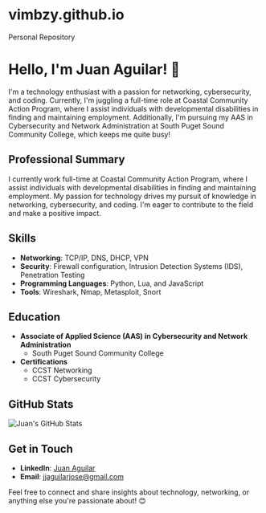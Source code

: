 # vimbzy.github.io
Personal Repository

# Hello, I'm Juan Aguilar! 👋

I'm a technology enthusiast with a passion for networking, cybersecurity, and coding. Currently, I'm juggling a full-time role at Coastal Community Action Program, where I assist individuals with developmental disabilities in finding and maintaining employment. Additionally, I'm pursuing my AAS in Cybersecurity and Network Administration at South Puget Sound Community College, which keeps me quite busy!

## Professional Summary

I currently work full-time at Coastal Community Action Program, where I assist individuals with developmental disabilities in finding and maintaining employment. My passion for technology drives my pursuit of knowledge in networking, cybersecurity, and coding. I'm eager to contribute to the field and make a positive impact.

## Skills

- **Networking**: TCP/IP, DNS, DHCP, VPN
- **Security**: Firewall configuration, Intrusion Detection Systems (IDS), Penetration Testing
- **Programming Languages**: Python, Lua, and JavaScript
- **Tools**: Wireshark, Nmap, Metasploit, Snort

## Education

- **Associate of Applied Science (AAS) in Cybersecurity and Network Administration**
  - South Puget Sound Community College
- **Certifications**
  - CCST Networking
  - CCST Cybersecurity

## GitHub Stats

![Juan's GitHub Stats](https://github-readme-stats.vercel.app/api?username=vimzy&show_icons=true&theme=radical)

## Get in Touch

- **LinkedIn**: [Juan Aguilar](https://www.linkedin.com/in/sdbrjuanaguilar/)
- **Email**: jjaguilarjose@gmail.com

Feel free to connect and share insights about technology, networking, or anything else you're passionate about! 😊
